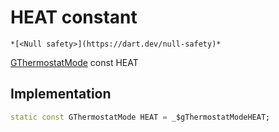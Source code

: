 


# HEAT constant




    *[<Null safety>](https://dart.dev/null-safety)*


[GThermostatMode](../../third_party_yonomi_graphql_schema___generated___schema.docs.schema.gql/GThermostatMode-class.md) const HEAT
  







## Implementation

```dart
static const GThermostatMode HEAT = _$gThermostatModeHEAT;


```







